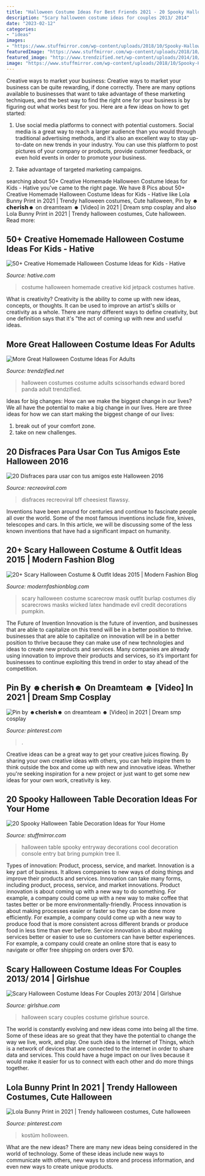 ```yaml
---
title: "Halloween Costume Ideas For Best Friends 2021 - 20 Spooky Halloween Table Decoration Ideas For Your Home"
description: "Scary halloween costume ideas for couples 2013/ 2014"
date: "2023-02-12"
categories:
- "ideas"
images:
- "https://www.stuffmirror.com/wp-content/uploads/2018/10/Spooky-Halloween-Table-Decorations11.jpg"
featuredImage: "https://www.stuffmirror.com/wp-content/uploads/2018/10/Spooky-Halloween-Table-Decorations11.jpg"
featured_image: "http://www.trendzified.net/wp-content/uploads/2014/10/lexwardscissorhands2011__700.jpg"
image: "https://www.stuffmirror.com/wp-content/uploads/2018/10/Spooky-Halloween-Table-Decorations11.jpg"
---
```



Creative ways to market your business:
Creative ways to market your business can be quite rewarding, if done correctly. There are many options available to businesses that want to take advantage of these marketing techniques, and the best way to find the right one for your business is by figuring out what works best for you. Here are a few ideas on how to get started: 
1. Use social media platforms to connect with potential customers. Social media is a great way to reach a larger audience than you would through traditional advertising methods, and it’s also an excellent way to stay up-to-date on new trends in your industry. You can use this platform to post pictures of your company or products, provide customer feedback, or even hold events in order to promote your business. 

2. Take advantage of targeted marketing campaigns.

	

		
searching about 50+ Creative Homemade Halloween Costume Ideas for Kids - Hative you've came to the right page. We have 8 Pics about 50+ Creative Homemade Halloween Costume Ideas for Kids - Hative like Lola Bunny Print in 2021 | Trendy halloween costumes, Cute halloween, Pin by ☻𝗰𝗵𝗲𝗿𝗶𝘀𝗵☻︎ on dreamteam ☻︎ [Video] in 2021 | Dream smp cosplay and also Lola Bunny Print in 2021 | Trendy halloween costumes, Cute halloween. Read more:
		
    
## 50+ Creative Homemade Halloween Costume Ideas For Kids - Hative

<img loading=lazy src="https://hative.com/wp-content/uploads/2014/03/costumes-for-kids/9-jetpack-for-kid-costume.jpg" onerror="this.onerror=null;this.src='https://tse3.mm.bing.net/th?id=OIP.wQ3WQ5j31xwxFkx8XTnp2wHaJ3&amp;pid=15.1';" alt="50+ Creative Homemade Halloween Costume Ideas for Kids - Hative">

_Source: hative.com_

>costume halloween homemade creative kid jetpack costumes hative. 

	

What is creativity?
Creativity is the ability to come up with new ideas, concepts, or thoughts. It can be used to improve an artist's skills or creativity as a whole. There are many different ways to define creativity, but one definition says that it's "the act of coming up with new and useful ideas.

    
## More Great Halloween Costume Ideas For Adults

<img loading=lazy src="http://www.trendzified.net/wp-content/uploads/2014/10/lexwardscissorhands2011__700.jpg" onerror="this.onerror=null;this.src='https://tse1.mm.bing.net/th?id=OIP.8Tf3VPshPshqX4jnFzIn-wHaJ3&amp;pid=15.1';" alt="More Great Halloween Costume Ideas For Adults">

_Source: trendzified.net_

>halloween costumes costume adults scissorhands edward bored panda adult trendzified. 

	

Ideas for big changes: How can we make the biggest change in our lives?
We all have the potential to make a big change in our lives. Here are three ideas for how we can start making the biggest change of our lives:
1. break out of your comfort zone.
2. take on new challenges.

    
## 20 Disfraces Para Usar Con Tus Amigos Este Halloween 2016

<img loading=lazy src="https://www.recreoviral.com/wp-content/uploads/2016/10/DISFRACES-HALLOWEEN-AMIGOS-2016-4.jpg" onerror="this.onerror=null;this.src='https://tse2.mm.bing.net/th?id=OIP.8WkrhyYY6Fg-spLs91cmYQHaJ4&amp;pid=15.1';" alt="20 Disfraces para usar con tus amigos este Halloween 2016">

_Source: recreoviral.com_

>disfraces recreoviral bff cheesiest flawssy. 

	

Inventions have been around for centuries and continue to fascinate people all over the world. Some of the most famous inventions include fire, knives, telescopes and cars. In this article, we will be discussing some of the less known inventions that have had a significant impact on humanity.

    
## 20+ Scary Halloween Costume &amp; Outfit Ideas 2015 | Modern Fashion Blog

<img loading=lazy src="http://modernfashionblog.com/wp-content/uploads/2015/08/20-Scary-Halloween-Costume-Outfit-Ideas-2015-17.jpg" onerror="this.onerror=null;this.src='https://tse3.mm.bing.net/th?id=OIP.NfF_WCwXi9mdTqhFErDyQAHaJ4&amp;pid=15.1';" alt="20+ Scary Halloween Costume &amp; Outfit Ideas 2015 | Modern Fashion Blog">

_Source: modernfashionblog.com_

>scary halloween costume scarecrow mask outfit burlap costumes diy scarecrows masks wicked latex handmade evil credit decorations pumpkin. 

	

The Future of Invention
Innovation is the future of invention, and businesses that are able to capitalize on this trend will be in a better position to thrive. businesses that are able to capitalize on innovation will be in a better position to thrive because they can make use of new technologies and ideas to create new products and services. Many companies are already using innovation to improve their products and services, so it’s important for businesses to continue exploiting this trend in order to stay ahead of the competition.

    
## Pin By ☻𝗰𝗵𝗲𝗿𝗶𝘀𝗵☻︎ On Dreamteam ☻︎ [Video] In 2021 | Dream Smp Cosplay

<img loading=lazy src="https://i.pinimg.com/736x/ba/5d/8a/ba5d8a5d327ed104b15b5a4cf3177dca.jpg" onerror="this.onerror=null;this.src='https://tse3.mm.bing.net/th?id=OIP.RJkLNO3VTJi_xrBThFZ6SwHaNK&amp;pid=15.1';" alt="Pin by ☻𝗰𝗵𝗲𝗿𝗶𝘀𝗵☻︎ on dreamteam ☻︎ [Video] in 2021 | Dream smp cosplay">

_Source: pinterest.com_

>. 

	

Creative ideas can be a great way to get your creative juices flowing. By sharing your own creative ideas with others, you can help inspire them to think outside the box and come up with new and innovative ideas. Whether you're seeking inspiration for a new project or just want to get some new ideas for your own work, creativity is key.

    
## 20 Spooky Halloween Table Decoration Ideas For Your Home

<img loading=lazy src="https://www.stuffmirror.com/wp-content/uploads/2018/10/Spooky-Halloween-Table-Decorations11.jpg" onerror="this.onerror=null;this.src='https://tse4.mm.bing.net/th?id=OIP.WEngXRDHXfFDXiD8ZyKV0QHaKB&amp;pid=15.1';" alt="20 Spooky Halloween Table Decoration Ideas for Your Home">

_Source: stuffmirror.com_

>halloween table spooky entryway decorations cool decoration console entry bat bring pumpkin tree ll. 

	

Types of innovation: Product, process, service, and market.
Innovation is a key part of business. It allows companies to new ways of doing things and improve their products and services. Innovation can take many forms, including product, process, service, and market innovations. 
Product innovation is about coming up with a new way to do something. For example, a company could come up with a new way to make coffee that tastes better or be more environmentally-friendly. Process innovation is about making processes easier or faster so they can be done more efficiently. For example, a company could come up with a new way to produce food that is more consistent across different brands or produce food in less time than ever before. Service innovation is about making services better or easier to use so customers can have better experiences. For example, a company could create an online store that is easy to navigate or offer free shipping on orders over $70.

    
## Scary Halloween Costume Ideas For Couples 2013/ 2014 | Girlshue

<img loading=lazy src="https://www.girlshue.com/wp-content/uploads/2016/07/unnamed-file-2469.jpg" onerror="this.onerror=null;this.src='https://tse3.mm.bing.net/th?id=OIP.TNVHGp0HVQ-ok4n5YbcskwHaLc&amp;pid=15.1';" alt="Scary Halloween Costume Ideas For Couples 2013/ 2014 | Girlshue">

_Source: girlshue.com_

>halloween scary couples costume girlshue source. 

	

The world is constantly evolving and new ideas come into being all the time. Some of these ideas are so great that they have the potential to change the way we live, work, and play. One such idea is the Internet of Things, which is a network of devices that are connected to the internet in order to share data and services. This could have a huge impact on our lives because it would make it easier for us to connect with each other and do more things together.

    
## Lola Bunny Print In 2021 | Trendy Halloween Costumes, Cute Halloween

<img loading=lazy src="https://i.pinimg.com/736x/59/5b/1e/595b1ea57aa9212b680f0a67374ad3f8.jpg" onerror="this.onerror=null;this.src='https://tse3.mm.bing.net/th?id=OIP.sloxx5BsYHgPQCdDhaPaPAHaLH&amp;pid=15.1';" alt="Lola Bunny Print in 2021 | Trendy halloween costumes, Cute halloween">

_Source: pinterest.com_

>kostüm holloween. 

	

What are the new ideas?
There are many new ideas being considered in the world of technology. Some of these ideas include new ways to communicate with others, new ways to store and process information, and even new ways to create unique products.

